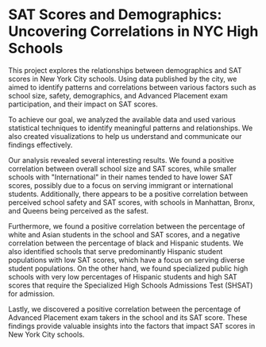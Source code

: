 # SAT Scores and Demographics: Uncovering Correlations in NYC High Schools

This project explores the relationships between demographics and SAT scores in New York City schools. Using data published by the city, we aimed to identify patterns and correlations between various factors such as school size, safety, demographics, and Advanced Placement exam participation, and their impact on SAT scores.

To achieve our goal, we analyzed the available data and used various statistical techniques to identify meaningful patterns and relationships. We also created visualizations to help us understand and communicate our findings effectively.

Our analysis revealed several interesting results. We found a positive correlation between overall school size and SAT scores, while smaller schools with "International" in their names tended to have lower SAT scores, possibly due to a focus on serving immigrant or international students. Additionally, there appears to be a positive correlation between perceived school safety and SAT scores, with schools in Manhattan, Bronx, and Queens being perceived as the safest.

Furthermore, we found a positive correlation between the percentage of white and Asian students in the school and SAT scores, and a negative correlation between the percentage of black and Hispanic students. We also identified schools that serve predominantly Hispanic student populations with low SAT scores, which have a focus on serving diverse student populations. On the other hand, we found specialized public high schools with very low percentages of Hispanic students and high SAT scores that require the Specialized High Schools Admissions Test (SHSAT) for admission.

Lastly, we discovered a positive correlation between the percentage of Advanced Placement exam takers in the school and its SAT score. These findings provide valuable insights into the factors that impact SAT scores in New York City schools.
